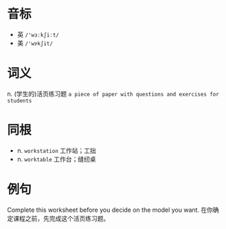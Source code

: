 # 音标

- 英 `/'wɜːkʃiːt/`
- 美 `/'wɝkʃit/`

# 词义

n. (学生的)活页练习题
`a piece of paper with questions and exercises for students`

# 同根

- n. `workstation` 工作站；工拙
- n. `worktable` 工作台；缝纫桌

# 例句

Complete this worksheet before you decide on the model you want.
在你确定课程之前，先完成这个活页练习题。


